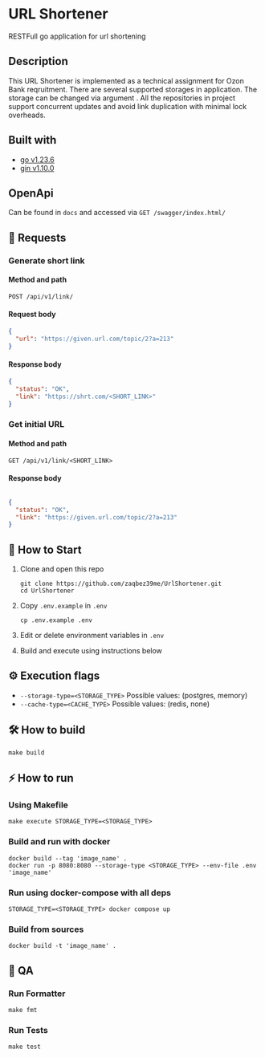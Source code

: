 # URL Shortener

RESTFull go application for url shortening

## Description

This URL Shortener is implemented as a technical assignment for Ozon Bank reqruitment. There are several supported storages in application. The storage can be changed via argument <STORAGE>. All the repositories in project support concurrent updates and avoid link duplication with minimal lock overheads.

## Built with

* [go v1.23.6](https://go.dev/)
* [gin v1.10.0](https://gin-gonic.com/)

## OpenApi

Can be found in `docs` and accessed via `GET /swagger/index.html/`

## 🔄 Requests

### Generate short link

#### Method and path

`POST /api/v1/link/`

#### Request body

```json
{
  "url": "https://given.url.com/topic/2?a=213"
}
```

#### Response body

```json
{
  "status": "OK",
  "link": "https://shrt.com/<SHORT_LINK>"
}
```

### Get initial URL

#### Method and path

`GET /api/v1/link/<SHORT_LINK>`

#### Response body

```json

{
  "status": "OK",
  "link": "https://given.url.com/topic/2?a=213"
}
```

## 🙌 How to Start 

1. Clone and open this repo

   ```shell
   git clone https://github.com/zaqbez39me/UrlShortener.git
   cd UrlShortener
   ```

2. Copy `.env.example` in `.env`

   ```shell
   cp .env.example .env
   ```

3. Edit or delete environment variables in `.env`

4. Build and execute using instructions below

## ⚙️ Execution flags

* `--storage-type=<STORAGE_TYPE>`
  Possible values: (postgres, memory)
* `--cache-type=<CACHE_TYPE>`
  Possible values: (redis, none)

## 🛠️ How to build

```shell
make build
```

## ⚡ How to run

### Using Makefile
```shell
make execute STORAGE_TYPE=<STORAGE_TYPE>
```

### Build and run with docker

```shell
docker build --tag 'image_name' .
docker run -p 8080:8080 --storage-type <STORAGE_TYPE> --env-file .env 'image_name'
```

### Run using docker-compose with all deps

```shell
STORAGE_TYPE=<STORAGE_TYPE> docker compose up
```

### Build from sources

```shell
docker build -t 'image_name' .
```

## 🔎 QA

### Run Formatter

```shell
make fmt
```

### Run Tests

```shell
make test
```
